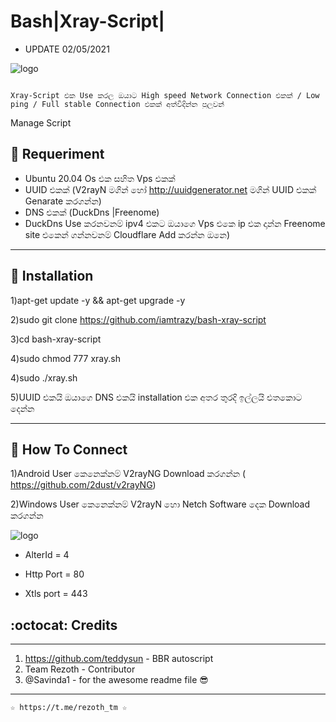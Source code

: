 # Bash|Xray-Script|

* UPDATE 02/05/2021


![logo](https://telegra.ph/file/4e19dd26926234ca32b68.jpg)

```

Xray-Script එක Use කරල ඔයාට High speed Network Connection එකක් / Low ping / Full stable Connection එකක් අත්විදින්න පුලුවන්

```
Manage Script

## :book: Requeriment

* Ubuntu 20.04  Os එක සහිත Vps එකක්
* UUID එකක් (V2rayN මගින් හෝ http://uuidgenerator.net මගින් UUID එකක් Genarate කරගන්න)
* DNS එකක් (DuckDns |Freenome)
* DuckDns Use කරනවනම් ipv4 එකට ඔයාගෙ Vps එකෙ ip එක දාන්න Freenome site එකෙන් ගන්නවනම් Cloudflare Add කරන්න ඔනෙ)

------------------------------------------
## :book: Installation

1)apt-get update -y && apt-get upgrade -y

2)sudo git clone https://github.com/iamtrazy/bash-xray-script

3)cd bash-xray-script

4)sudo chmod 777 xray.sh

4)sudo ./xray.sh

5)UUID එකයි ඔයාගෙ DNS එකයි installation එක අතර තුරදි ඉල්ලයි එතකොට දෙන්න 

------------------------------------------

## :book: How To Connect

1)Android User කෙනෙක්නම් V2rayNG Download කරගන්න (
https://github.com/2dust/v2rayNG)

2)Windows User කෙනෙක්නම් V2rayN හො Netch Software දෙක Download කරගන්න

![logo](https://telegra.ph/file/372eb568ce7a7776aa8c4.jpg)

* AlterId   =   4

* Http Port =  80

* Xtls port = 443


## :octocat: Credits
----------------------------------------------------
1. https://github.com/teddysun - BBR autoscript
2. Team Rezoth - Contributor
3. @Savinda1 - for the awesome readme file 😎
----------------------------------------------------
```
☆ https://t.me/rezoth_tm ☆
```
